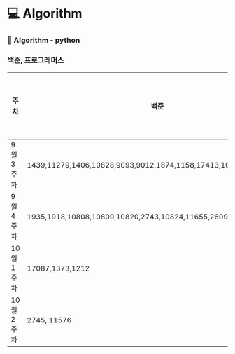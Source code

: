 # :computer: Algorithm
### :notebook: Algorithm - python
### 백준, 프로그래머스

<!-- :heavy_check_mark: -->

|주차|백준|프로그래머스|복습|
|---|---|---|---|
|9월 3주차|1439,11279,1406,10828,9093,9012,1874,1158,17413,10799,17298|위장|:heavy_check_mark:|
|9월 4주차|1935,1918,10808,10809,10820,2743,10824,11655,2609,1929,6588,1676||:heavy_check_mark:|
|10월 1주차|17087,1373,1212|||
|10월 2주차|2745, 11576|||
